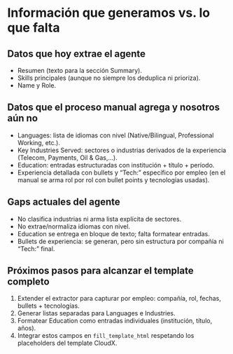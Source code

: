 # Información que generamos vs. lo que falta

## Datos que hoy extrae el agente
- Resumen (texto para la sección Summary).
- Skills principales (aunque no siempre los deduplica ni prioriza).
- Name y Role.

## Datos que el proceso manual agrega y nosotros aún no
- Languages: lista de idiomas con nivel (Native/Bilingual, Professional Working, etc.).
- Key Industries Served: sectores o industrias derivados de la experiencia (Telecom, Payments, Oil & Gas,…).
- Education: entradas estructuradas con institución + título + período.
- Experiencia detallada con bullets y “Tech:” específico por empleo (en el manual se arma rol por rol con bullet points y tecnologías usadas).

## Gaps actuales del agente
- No clasifica industrias ni arma lista explícita de sectores.
- No extrae/normaliza idiomas con nivel.
- Education se entrega en bloque de texto; falta formatear entradas.
- Bullets de experiencia: se generan, pero sin estructura por compañía ni “Tech:” final.

## Próximos pasos para alcanzar el template completo
1. Extender el extractor para capturar por empleo: compañía, rol, fechas, bullets + tecnologías.
2. Generar listas separadas para Languages e Industries.
3. Formatear Education como entradas individuales (institución, título, años).
4. Integrar estos campos en `fill_template_html` respetando los placeholders del template CloudX.

